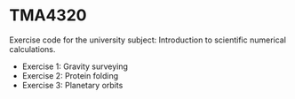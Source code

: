 # TMA4320

Exercise code for the university subject: Introduction to scientific numerical calculations.

- Exercise 1: Gravity surveying
- Exercise 2: Protein folding
- Exercise 3: Planetary orbits
